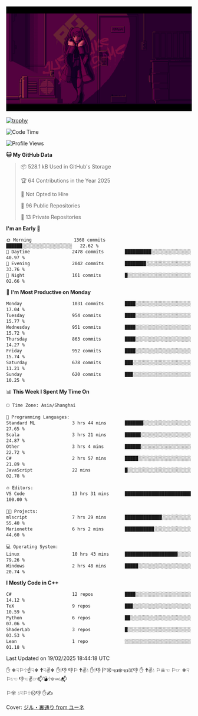 ![](imgs/main.png)

[![trophy](https://github-profile-trophy.vercel.app/?username=NeilKleistGao&theme=dracula)](https://github.com/ryo-ma/github-profile-trophy)

<!--START_SECTION:waka-->
![Code Time](http://img.shields.io/badge/Code%20Time-1%2C641%20hrs%205%20mins-blue)

![Profile Views](http://img.shields.io/badge/Profile%20Views-0-blue)

**🐱 My GitHub Data** 

> 📦 528.1 kB Used in GitHub's Storage 
 > 
> 🏆 64 Contributions in the Year 2025
 > 
> 🚫 Not Opted to Hire
 > 
> 📜 96 Public Repositories 
 > 
> 🔑 13 Private Repositories 
 > 
**I'm an Early 🐤** 

```text
🌞 Morning                1368 commits        ██████░░░░░░░░░░░░░░░░░░░   22.62 % 
🌆 Daytime                2478 commits        ██████████░░░░░░░░░░░░░░░   40.97 % 
🌃 Evening                2042 commits        ████████░░░░░░░░░░░░░░░░░   33.76 % 
🌙 Night                  161 commits         █░░░░░░░░░░░░░░░░░░░░░░░░   02.66 % 
```
📅 **I'm Most Productive on Monday** 

```text
Monday                   1031 commits        ████░░░░░░░░░░░░░░░░░░░░░   17.04 % 
Tuesday                  954 commits         ████░░░░░░░░░░░░░░░░░░░░░   15.77 % 
Wednesday                951 commits         ████░░░░░░░░░░░░░░░░░░░░░   15.72 % 
Thursday                 863 commits         ████░░░░░░░░░░░░░░░░░░░░░   14.27 % 
Friday                   952 commits         ████░░░░░░░░░░░░░░░░░░░░░   15.74 % 
Saturday                 678 commits         ███░░░░░░░░░░░░░░░░░░░░░░   11.21 % 
Sunday                   620 commits         ███░░░░░░░░░░░░░░░░░░░░░░   10.25 % 
```


📊 **This Week I Spent My Time On** 

```text
🕑︎ Time Zone: Asia/Shanghai

💬 Programming Languages: 
Standard ML              3 hrs 44 mins       ███████░░░░░░░░░░░░░░░░░░   27.65 % 
Scala                    3 hrs 21 mins       ██████░░░░░░░░░░░░░░░░░░░   24.87 % 
Other                    3 hrs 4 mins        ██████░░░░░░░░░░░░░░░░░░░   22.72 % 
C#                       2 hrs 57 mins       █████░░░░░░░░░░░░░░░░░░░░   21.89 % 
JavaScript               22 mins             █░░░░░░░░░░░░░░░░░░░░░░░░   02.78 % 

🔥 Editors: 
VS Code                  13 hrs 31 mins      █████████████████████████   100.00 % 

🐱‍💻 Projects: 
mlscript                 7 hrs 29 mins       ██████████████░░░░░░░░░░░   55.40 % 
Marionette               6 hrs 2 mins        ███████████░░░░░░░░░░░░░░   44.60 % 

💻 Operating System: 
Linux                    10 hrs 43 mins      ████████████████████░░░░░   79.26 % 
Windows                  2 hrs 48 mins       █████░░░░░░░░░░░░░░░░░░░░   20.74 % 
```

**I Mostly Code in C++** 

```text
C#                       12 repos            ████░░░░░░░░░░░░░░░░░░░░░   14.12 % 
TeX                      9 repos             ███░░░░░░░░░░░░░░░░░░░░░░   10.59 % 
Python                   6 repos             ██░░░░░░░░░░░░░░░░░░░░░░░   07.06 % 
ShaderLab                3 repos             █░░░░░░░░░░░░░░░░░░░░░░░░   03.53 % 
Lean                     1 repo              ░░░░░░░░░░░░░░░░░░░░░░░░░   01.18 % 
```




 Last Updated on 19/02/2025 18:44:18 UTC
<!--END_SECTION:waka-->

✋ ❄☟⚐🕆☝☟❄ 🕈☟✌❄ ✋🕯👎 👎⚐ 🕈✌💧 ✋🕯👎 🏱☼☜❄☜☠👎 ✋ 🕈✌💧 ⚐☠☜ ⚐☞ ❄☟⚐💧☜ 👎☜✌☞📫💣🕆❄☜💧📬

⚐☼ 💧☟⚐🕆☹👎 ✋✍

Cover: [ジル・裏通り from ユーネ](https://www.pixiv.net/artworks/62127066)
